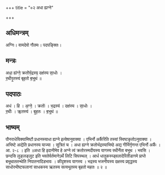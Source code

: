 +++
title = "०२ अधा ह्यग्ने"

+++
## अधिमन्त्रम्
अग्निः। वामदेवो गौतमः। पदपङ्क्तिः।

## मन्त्रः
अधा॒ ह्य॑ग्ने॒ क्रतो॑र्भ॒द्रस्य॒ दक्ष॑स्य सा॒धोः ।  
र॒थीरृ॒तस्य॑ बृह॒तो ब॒भूथ॑ ॥

## पदपाठः
अध॑ । हि । अ॒ग्ने॒ । क्रतोः॑ । भ॒द्रस्य॑ । दक्ष॑स्य । सा॒धोः ।  
र॒थीः । ऋ॒तस्य॑ । बृ॒ह॒तः । ब॒भूथ॑ ॥

## भाष्यम्
पौनराधेयिक्यामिष्टौ प्रधानस्याधा ह्यग्ने इत्येषानुवाक्या । एभिर्नो अर्कैरिति तस्यां स्विष्टकृतोऽनुवाक्या । अभिष्टे अद्येति प्रधानस्य याज्या । सुत्रितं च । अधा ह्यग्ने क्रतोर्भद्रस्याभिष्ठे अद्य गीर्भिर्गृणन्त एभिर्नो अर्कैः । आ. २-८ । इति ॥अधा हि इदानीमेव हे अग्ने त्वं क्रतोरस्मदीयस्य यागस्य रथीर्नेता बभूथ । भवसि । छन्दसि लुङ्लङ्लुट इति भवतेर्वर्तमानेऽर्थे लिटि सिपस्थल् । आर्ध धातुकस्य्ड्वलादेरितीडागमे प्राप्ते बभूथाततन्थेति निपातनादिडभावः । कीदृशस्य यागस्य । भद्रस्य भजनीयस्य दक्षस्य प्रवृद्धस्य साधोरभीष्टफलानां साधकस्य ऋतस्य सत्यभूतस्य बृहतो महतः ॥ २ ॥